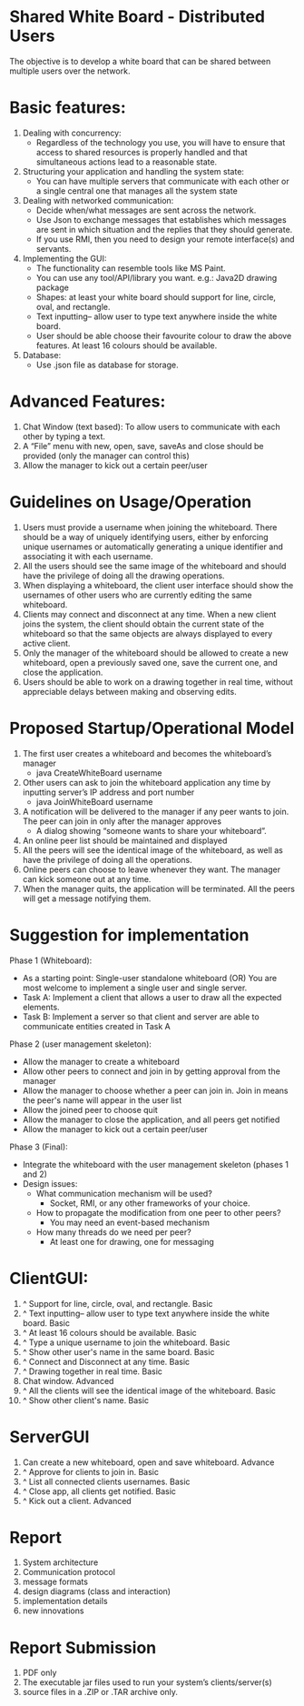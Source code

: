 # Shared White Board - Distributed Users

The objective is to develop a white board that can be shared between multiple users over the network. 

# Basic features:

1. Dealing with concurrency:
   - Regardless of the technology you use, you will have to ensure that access to shared resources is properly handled and that simultaneous actions lead to a reasonable state.
2. Structuring your application and handling the system state:
   - You can have multiple servers that communicate with each other or a single central one that manages all the system state
3. Dealing with networked communication:
   - Decide when/what messages are sent across the network.
   - Use Json to exchange messages that establishes which messages are sent in which situation and the replies that they should generate.
   - If you use RMI, then you need to design your remote interface(s) and servants.
4. Implementing the GUI:
   - The functionality can resemble tools like MS Paint.
   - You can use any tool/API/library you want. e.g.: Java2D drawing package
   - Shapes: at least your white board should support for line, circle, oval, and rectangle.
   - Text inputting– allow user to type text anywhere inside the white board.
   - User should be able choose their favourite colour to draw the above features. At least 16 colours should be available.
5. Database:
   - Use .json file as database for storage.


# Advanced Features:

1. Chat Window (text based): To allow users to communicate with each other by typing a text.
2. A “File” menu with new, open, save, saveAs and close should be provided (only the manager can control this)
3. Allow the manager to kick out a certain peer/user


# Guidelines on Usage/Operation
1. Users must provide a username when joining the whiteboard. There should be a way of uniquely identifying users, either by enforcing unique usernames or automatically generating a unique identifier and associating it with each username.
2. All the users should see the same image of the whiteboard and should have the privilege of doing all the drawing operations.
3. When displaying a whiteboard, the client user interface should show the usernames of other users who are currently editing the same whiteboard.
4. Clients may connect and disconnect at any time. When a new client joins the system, the client should obtain the current state of the whiteboard so that the same objects are always displayed to every active client.
5. Only the manager of the whiteboard should be allowed to create a new whiteboard, open a previously saved one, save the current one, and close the application.
6. Users should be able to work on a drawing together in real time, without appreciable delays between making and observing edits.


# Proposed Startup/Operational Model
1. The first user creates a whiteboard and becomes the whiteboard’s manager
   - java CreateWhiteBoard <serverIPAddress> <serverPort> username
2. Other users can ask to join the whiteboard application any time by inputting server’s IP address and port number
   - java JoinWhiteBoard <serverIPAddress> <serverPort> username
3. A notification will be delivered to the manager if any peer wants to join. The peer can join in only after the manager approves
   - A dialog showing “someone wants to share your whiteboard”.
4. An online peer list should be maintained and displayed
5. All the peers will see the identical image of the whiteboard, as well as have the privilege of doing all the operations.
6. Online peers can choose to leave whenever they want. The manager can kick someone out at any time.
7. When the manager quits, the application will be terminated. All the peers will get a message notifying them.


# Suggestion for implementation
Phase 1 (Whiteboard):
   - As a starting point: Single-user standalone whiteboard (OR) You are most welcome to implement a single user and single server.
   - Task A: Implement a client that allows a user to draw all the expected elements.
   - Task B: Implement a server so that client and server are able to communicate entities created in Task A

Phase 2 (user management skeleton):
   - Allow the manager to create a whiteboard
   - Allow other peers to connect and join in by getting approval from the manager
   - Allow the manager to choose whether a peer can join in. Join in means the peer's name will appear in the user list
   - Allow the joined peer to choose quit
   - Allow the manager to close the application, and all peers get notified
   - Allow the manager to kick out a certain peer/user

Phase 3 (Final):
   - Integrate the whiteboard with the user management skeleton (phases 1 and 2)
   - Design issues:
     - What communication mechanism will be used?
       - Socket, RMI, or any other frameworks of your choice.
     - How to propagate the modification from one peer to other peers?
       - You may need an event-based mechanism
     - How many threads do we need per peer?
       - At least one for drawing, one for messaging


# ClientGUI:
1. ^ Support for line, circle, oval, and rectangle. Basic
2. ^ Text inputting– allow user to type text anywhere inside the white board. Basic
3. ^ At least 16 colours should be available. Basic
4. ^ Type a unique username to join the whiteboard. Basic
5. ^ Show other user's name in the same board. Basic
6. ^ Connect and Disconnect at any time. Basic
7. ^ Drawing together in real time. Basic
8. Chat window. Advanced
9. ^ All the clients will see the identical image of the whiteboard. Basic
10. ^ Show other client's name. Basic


# ServerGUI
1. Can create a new whiteboard, open and save whiteboard. Advance
2. ^ Approve for clients to join in. Basic
3. ^ List all connected clients usernames. Basic
4. ^ Close app, all clients get notified. Basic
5. ^ Kick out a client. Advanced



# Report
1. System architecture
2. Communication protocol
3. message formats
4. design diagrams (class and interaction)
5. implementation details
6. new innovations


# Report Submission
1. PDF only
2. The executable jar files used to run your system’s clients/server(s)
3. source files in a .ZIP or .TAR archive only.
